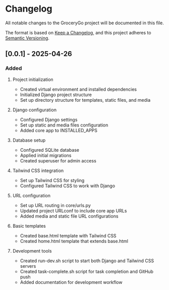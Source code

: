 # Changelog

All notable changes to the GroceryGo project will be documented in this file.

The format is based on [Keep a Changelog](https://keepachangelog.com/en/1.0.0/),
and this project adheres to [Semantic Versioning](https://semver.org/spec/v2.0.0.html).

## [0.0.1] - 2025-04-26

### Added

1. Project initialization
   - Created virtual environment and installed dependencies
   - Initialized Django project structure
   - Set up directory structure for templates, static files, and media

2. Django configuration
   - Configured Django settings
   - Set up static and media files configuration
   - Added core app to INSTALLED_APPS

3. Database setup
   - Configured SQLite database
   - Applied initial migrations
   - Created superuser for admin access

4. Tailwind CSS integration
   - Set up Tailwind CSS for styling
   - Configured Tailwind CSS to work with Django

5. URL configuration
   - Set up URL routing in core/urls.py
   - Updated project URLconf to include core app URLs
   - Added media and static file URL configurations

6. Basic templates
   - Created base.html template with Tailwind CSS
   - Created home.html template that extends base.html

7. Development tools
   - Created run-dev.sh script to start both Django and Tailwind CSS servers
   - Created task-complete.sh script for task completion and GitHub push
   - Added documentation for development workflow 